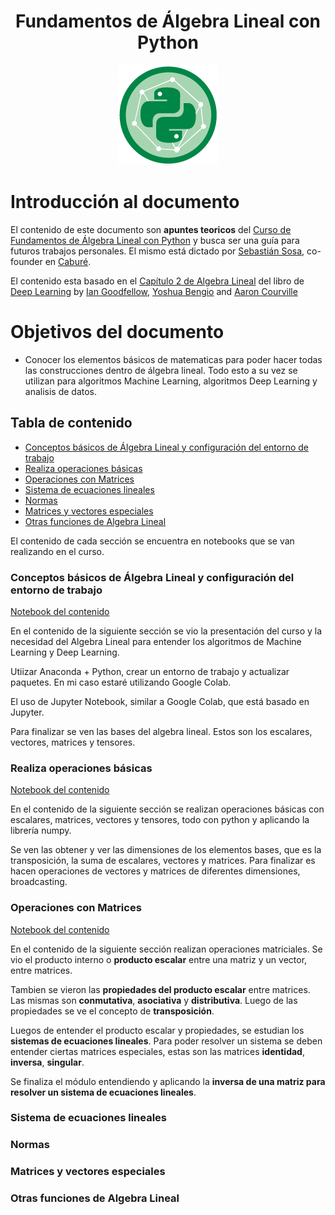 <div align="center">
  <h1>Fundamentos de Álgebra Lineal con Python</h1>
</div>

<div align="center"> 
  <img src="readme_img/algebra-lineal-python.png" width="">
</div>

# Introducción al documento

El contenido de este documento son **apuntes teoricos** del [Curso de Fundamentos de Álgebra Lineal con Python](https://platzi.com/clases/algebra-lineal/) y busca ser una guía para futuros trabajos personales. El mismo está dictado por [Sebastián Sosa](https://github.com/ssosa), co-founder en [Caburé](https://cabure.com.ar/).

El contenido esta basado en el [Capítulo 2 de Algebra Lineal](http://www.deeplearningbook.org/contents/linear_algebra.html) del libro de [Deep Learning](http://www.deeplearningbook.org/) by [Ian Goodfellow](https://en.wikipedia.org/wiki/Ian_Goodfellow), [Yoshua Bengio](https://es.wikipedia.org/wiki/Yoshua_Bengio) and [Aaron Courville](https://aaroncourville.wordpress.com/)


# Objetivos del documento

- Conocer los elementos básicos de matematicas para poder hacer todas las construcciones dentro de álgebra lineal. Todo esto a su vez se utilizan para algoritmos Machine Learning, algoritmos Deep Learning y analisis de datos.


## Tabla de contenido
- [Conceptos básicos de Álgebra Lineal y configuración del entorno de trabajo](#Conceptos-básicos-de-Álgebra-Lineal-y-configuración-del-entorno-de-trabajo)
- [Realiza operaciones básicas](#Realiza-operaciones-básicas)
- [Operaciones con Matrices](#Operaciones-con-Matrices)
- [Sistema de ecuaciones lineales](#Sistema-de-ecuaciones-lineales)
- [Normas](#Normas)
- [Matrices y vectores especiales](#Matrices-y-vectores-especiales)
- [Otras funciones de Algebra Lineal](#Otras-funciones-de-Algebra-Lineal)

El contenido de cada sección se encuentra en notebooks que se van realizando en el curso.
### Conceptos básicos de Álgebra Lineal y configuración del entorno de trabajo

[Notebook del contenido](https://github.com/francomanca93/fundamentos-algebra-lineal/blob/master/1_Conceptos_b%C3%A1sicos_y_configuraci%C3%B3n.ipynb)

En el contenido de la siguiente sección se vio la presentación del curso y la necesidad del Algebra Lineal para entender los algoritmos de Machine Learning y Deep Learning. 

Utiizar Anaconda + Python, crear un entorno de trabajo y actualizar paquetes. En mi caso estaré utilizando Google Colab.

El uso de Jupyter Notebook, similar a Google Colab, que está basado en Jupyter. 

Para finalizar se ven las bases del algebra lineal. Estos son los escalares, vectores, matrices y tensores. 

### Realiza operaciones básicas
[Notebook del contenido](https://github.com/francomanca93/fundamentos-algebra-lineal/blob/master/2_Operaciones_b%C3%A1sicas.ipynb)

En el contenido de la siguiente sección se realizan operaciones básicas con escalares, matrices, vectores y tensores, todo con python y aplicando la librería numpy. 

Se ven las obtener y ver las dimensiones de los elementos bases, que es la transposición, la suma de escalares, vectores y matrices. Para finalizar es hacen operaciones de vectores y matrices de diferentes dimensiones, broadcasting. 

### Operaciones con Matrices
[Notebook del contenido](https://github.com/francomanca93/fundamentos-algebra-lineal/blob/operaciones-matriciales/3_Operaciones_con_Matrices.ipynb)

En el contenido de la siguiente sección realizan operaciones matriciales. Se vio el producto interno o **producto escalar** entre una matriz y un vector, entre matrices. 

Tambien se vieron las **propiedades del producto escalar** entre matrices. Las mismas son **conmutativa**, **asociativa** y **distributiva**. Luego de las propiedades se ve el concepto de **transposición**.

Luegos de entender el producto escalar y propiedades, se estudian los **sistemas de ecuaciones lineales**. Para poder resolver un sistema se deben entender ciertas matrices especiales, estas son las matrices **identidad**, **inversa**, **singular**. 

Se finaliza el módulo entendiendo y aplicando la **inversa de una matriz para resolver un sistema de ecuaciones lineales**.

### Sistema de ecuaciones lineales
### Normas
### Matrices y vectores especiales
### Otras funciones de Algebra Lineal